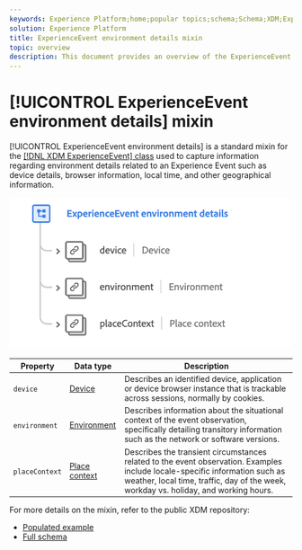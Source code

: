 ```yaml
---
keywords: Experience Platform;home;popular topics;schema;Schema;XDM;ExperienceEvent;fields;schemas;Schemas;Schema design;mixin;mixin;environment;environment details;
solution: Experience Platform
title: ExperienceEvent environment details mixin
topic: overview
description: This document provides an overview of the ExperienceEvent Environment Details mixin.
---
```


# [!UICONTROL ExperienceEvent environment details] mixin

[!UICONTROL ExperienceEvent environment details] is a standard mixin for the [[!DNL XDM ExperienceEvent] class](../../classes/individual-profile.md) used to capture information regarding environment details related to an Experience Event such as device details, browser information, local time, and other geographical information.

<img src='../../images/mixins/environment-details.png' width=500 /><br />

| Property | Data type | Description |
| --- | --- | --- |
| `device` | [Device](../../data-types/device.md)  | Describes an identified device, application or device browser instance that is trackable across sessions, normally by cookies. |
| `environment` | [Environment](../../data-types/environment.md) | Describes information about the situational context of the event observation, specifically detailing transitory information such as the network or software versions. |
| `placeContext` | [Place context](../../data-types/place-context.md) | Describes the transient circumstances related to the event observation. Examples include locale-specific information such as weather, local time, traffic, day of the week, workday vs. holiday, and working hours. |

For more details on the mixin, refer to the public XDM repository:

* [Populated example](https://github.com/adobe/xdm/blob/master/components/mixins/experience-event/experienceevent-environment-details.example.1.json)
* [Full schema](https://github.com/adobe/xdm/blob/master/components/mixins/experience-event/experienceevent-environment-details.schema.json)

